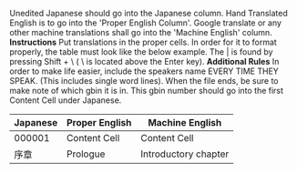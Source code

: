 Unedited Japanese should go into the Japanese column. Hand Translated English is to go into the 'Proper English Column'. Google translate or any other machine translations shall go into the 'Machine English' column.
**Instructions** Put translations in the proper cells. In order for it to format properly, the table must look like the below example. The | is found by pressing Shift + \  ( \ is located above the Enter key).
**Additional Rules** In order to make life easier, include the speakers name EVERY TIME THEY SPEAK. (This includes single word lines). When the file ends, be sure to make note of which gbin it is in. This gbin number should go into the first Content Cell under Japanese.

| Japanese | Proper English | Machine English |
| --- | --- | --- |
| 000001 | Content Cell  | Content Cell  |
| 序章  | Prologue | Introductory chapter  |
